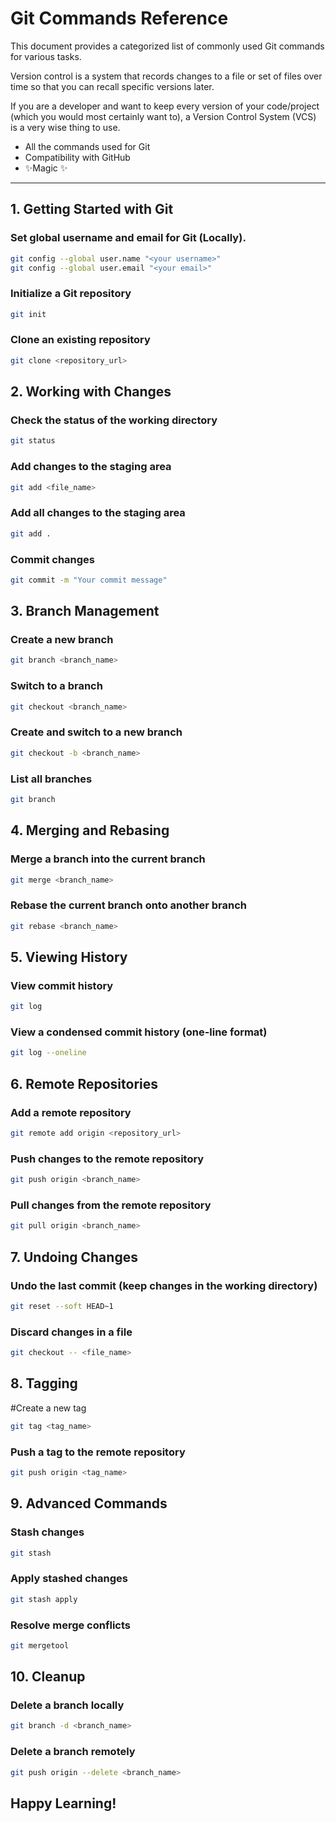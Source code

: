 # Git Commands Reference

This document provides a categorized list of commonly used Git commands for various tasks.  

Version control is a system that records changes to a file or set of files over time so that you can recall specific versions later.

If you are a developer and want to keep every version of your code/project (which you would most certainly want to), a Version Control System (VCS) is a very wise thing to use.

- All the commands used for Git
- Compatibility with GitHub
- ✨Magic ✨
  
---

## 1. **Getting Started with Git**

### Set global username and email for Git (Locally).

```sh
git config --global user.name "<your username>"
git config --global user.email "<your email>"
```

### Initialize a Git repository

```sh
git init
```
### Clone an existing repository
```sh
git clone <repository_url>
```

## 2. **Working with Changes**
### Check the status of the working directory

```sh
git status
```
### Add changes to the staging area

```sh
git add <file_name>
```

### Add all changes to the staging area
```sh
git add .
```
### Commit changes

```sh
git commit -m "Your commit message"
```

## 3. **Branch Management**
### Create a new branch

```sh
git branch <branch_name>
```

### Switch to a branch

```sh
git checkout <branch_name>
```

### Create and switch to a new branch

```sh
git checkout -b <branch_name>
```
### List all branches

```sh
git branch
```

## 4. **Merging and Rebasing**
### Merge a branch into the current branch

```sh
git merge <branch_name>
```

### Rebase the current branch onto another branch

```sh
git rebase <branch_name>
```

## 5. **Viewing History**
### View commit history

```sh
git log
```

### View a condensed commit history (one-line format)

```sh
git log --oneline
```

## 6. **Remote Repositories**
### Add a remote repository

```sh
git remote add origin <repository_url>
```

### Push changes to the remote repository

```sh
git push origin <branch_name>
```

### Pull changes from the remote repository

```sh
git pull origin <branch_name>
```

## 7. **Undoing Changes**
### Undo the last commit (keep changes in the working directory)

```sh
git reset --soft HEAD~1
```
### Discard changes in a file

```sh
git checkout -- <file_name>
```
## 8. **Tagging**
#Create a new tag

```sh
git tag <tag_name>
```
### Push a tag to the remote repository

```sh
git push origin <tag_name>
```

## 9. **Advanced Commands**
### Stash changes

```sh
git stash
```

### Apply stashed changes

```sh
git stash apply
```

### Resolve merge conflicts

```sh
git mergetool
```

## 10. **Cleanup**
### Delete a branch locally

```sh
git branch -d <branch_name>
```

### Delete a branch remotely

```sh
git push origin --delete <branch_name>
```

## Happy Learning! 

